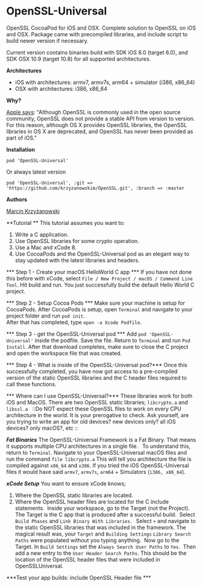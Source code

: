 OpenSSL-Universal
=======

OpenSSL CocoaPod for iOS and OSX. Complete solution to OpenSSL on iOS and OSX. Package came with precompiled libraries, and include script to build newer version if necessary.

Current version contains binaries build with SDK iOS 8.0 (target 6.0), and SDK OSX 10.9 (target 10.8) for all supported architectures.

**Architectures**

- iOS with architectures: armv7, armv7s, arm64 + simulator (i386, x86_64)
- OSX with architectures: i386, x86_64

**Why?**

[Apple says](https://developer.apple.com/library/mac/documentation/security/Conceptual/cryptoservices/GeneralPurposeCrypto/GeneralPurposeCrypto.html):
"Although OpenSSL is commonly used in the open source community, OpenSSL does not provide a stable API from version to version. For this reason, although OS X provides OpenSSL libraries, the OpenSSL libraries in OS X are deprecated, and OpenSSL has never been provided as part of iOS."

**Installation**

````
pod 'OpenSSL-Universal'
````

Or always latest version

````
pod 'OpenSSL-Universal', :git => 'https://github.com/krzyzanowskim/OpenSSL.git', :branch => :master
````

**Authors**

[Marcin Krzyżanowski](https://twitter.com/krzyzanowskim)

**Tutorial **
This tutorial assumes you want to: 
1) Write a C application.
2) Use OpenSSL libraries for some crypto operation.
3) Use a Mac and xCode 8.
4) Use CocoaPods and the OpenSSL-Universal pod as an elegant way to stay updated with the latest libraries and headers.  

*** Step 1 - Create your macOS HelloWorld C app ***
If you have not done this before with xCode, select  `File / New Project / macOS / Command Line Tool`.  Hit build and run.  You just successfully build the default Hello World C project.

*** Step 2 - Setup Cocoa Pods *** 
Make sure your machine is setup for CocoaPods.
After CocoaPods is setup, open `Terminal` and navigate to your project folder and run `pod init`.  
After that has completed, type `open -a Xcode Podfile`.  

*** Step 3 - get the OpenSSL-Universal pod ***
Add `pod 'OpenSSL-Universal'` inside the podfile. 
Save the file.
Return to `Terminal` and run `Pod Install`.
After that download completes, make sure to close the C project and open the workspace file that was created.

*** Step 4 - What is inside of the OpenSSL-Universal pod?*** 
Once this successfully completed, you have now got access to a pre-compiled version of the static OpenSSL libraries and the C header files required to call these functions.  

*** Where can I use OpenSSL-Universal?***
These libraries work for both iOS and MacOS.  There are two OpenSSL static libraries; `libcrypto.a` and `libssl.a`     ::Do NOT expect these OpenSSL files to work on every CPU architecture in the world. It is your prerogative to check.  Ask yourself, are you trying to write an app for old devices? new devices only? all iOS devices? only macOS?, etc ::

***Fat Binaries***
The OpenSSL-Universal Framework is a Fat Binary. That means it supports multiple CPU architectures in a single file.    To understand this, return to `Terminal`.  Navigate to your OpenSSL-Universal macOS files and run the command `file libcrypto.a`  This will tell you architecture the file is compiled against `x86_64` and `x386`.  If you tried the iOS OpenSSL-Universal files it would have said `armv7`, `armv7s`, `arm64` + Simulators (`i386, x86_64`).  

***xCode Setup***
You want to ensure xCode knows; 

1. Where the OpenSSL static libraries are located.
2. Where the OpenSSL header files are located for the C include statements. 
Inside your workspace, go to the Target (not the Project).  The Target is the C app that is produced after a successful build.  Select `Build Phases` and `Link Binary With Libraries`.    Select `+` and navigate to the static OpenSSL libraries that was included in the framework.  The magical result was, your `Target` and `Building Settings` `Library Search Paths` were populated without you typing anything.  Now go to the  Target.  In `Build Settings` set the `Always Search User Paths` to `Yes`.  Then add a new entry to the `User Header Search Paths`. This should be the location of the OpenSSL header files that were included in OpenSSLUniversal.

***Test your app builds: include OpenSSL Header file ***

